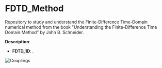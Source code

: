 # FDTD_Method
Repository to study and understand the Finite-Difference Time-Domain numerical method from the book "Understanding the Finite-Difference Time Domain Method" by John B. Schneider.

**Description**: 

* **FDTD_1D**: .

![Couplings](/FDTD_1D/animated_plot.gif)
